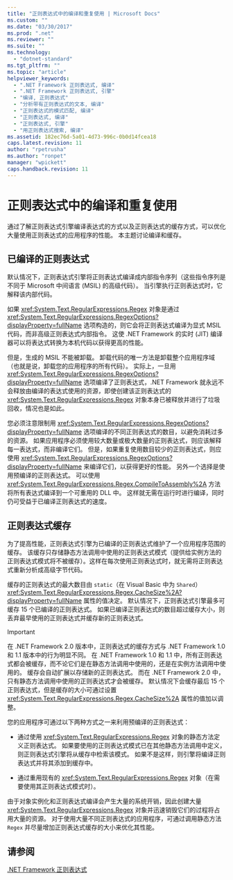 ```yaml
---
title: "正则表达式中的编译和重复使用 | Microsoft Docs"
ms.custom: ""
ms.date: "03/30/2017"
ms.prod: ".net"
ms.reviewer: ""
ms.suite: ""
ms.technology: 
  - "dotnet-standard"
ms.tgt_pltfrm: ""
ms.topic: "article"
helpviewer_keywords: 
  - ".NET Framework 正则表达式, 编译"
  - ".NET Framework 正则表达式, 引擎"
  - "编译, 正则表达式"
  - "分析带有正则表达式的文本, 编译"
  - "正则表达式的模式匹配, 编译"
  - "正则表达式, 编译"
  - "正则表达式, 引擎"
  - "用正则表达式搜索, 编译"
ms.assetid: 182ec76d-5a01-4d73-996c-0b0d14fcea18
caps.latest.revision: 11
author: "rpetrusha"
ms.author: "ronpet"
manager: "wpickett"
caps.handback.revision: 11
---
```

# 正则表达式中的编译和重复使用
通过了解正则表达式引擎编译表达式的方式以及正则表达式的缓存方式，可以优化大量使用正则表达式的应用程序的性能。  本主题讨论编译和缓存。  
  
## 已编译的正则表达式  
 默认情况下，正则表达式引擎将正则表达式编译成内部指令序列（这些指令序列是不同于 Microsoft 中间语言 \(MSIL\) 的高级代码）。  当引擎执行正则表达式时，它解释该内部代码。  
  
 如果 <xref:System.Text.RegularExpressions.Regex> 对象是通过 <xref:System.Text.RegularExpressions.RegexOptions?displayProperty=fullName> 选项构造的，则它会将正则表达式编译为显式 MSIL 代码，而非高级正则表达式内部指令。  这使 .NET Framework 的实时 \(JIT\) 编译器可以将表达式转换为本机代码以获得更高的性能。  
  
 但是，生成的 MSIL 不能被卸载。  卸载代码的唯一方法是卸载整个应用程序域（也就是说，卸载您的应用程序的所有代码）。  实际上，一旦用 <xref:System.Text.RegularExpressions.RegexOptions?displayProperty=fullName> 选项编译了正则表达式，.NET Framework 就永远不会释放由编译的表达式使用的资源，即使创建该正则表达式的 <xref:System.Text.RegularExpressions.Regex> 对象本身已被释放并进行了垃圾回收，情况也是如此。  
  
 您必须注意限制用 <xref:System.Text.RegularExpressions.RegexOptions?displayProperty=fullName> 选项编译的不同正则表达式的数目，以避免消耗过多的资源。  如果应用程序必须使用较大数量或极大数量的正则表达式，则应该解释每一表达式，而非编译它们。  但是，如果重复使用数目较少的正则表达式，则应使用 <xref:System.Text.RegularExpressions.RegexOptions?displayProperty=fullName> 来编译它们，以获得更好的性能。  另外一个选择是使用预编译的正则表达式。  可以使用 <xref:System.Text.RegularExpressions.Regex.CompileToAssembly%2A> 方法将所有表达式编译到一个可重用的 DLL 中。  这样就无需在运行时进行编译，同时仍可受益于已编译正则表达式的速度。  
  
## 正则表达式缓存  
 为了提高性能，正则表达式引擎为已编译的正则表达式维护了一个应用程序范围的缓存。  该缓存只存储静态方法调用中使用的正则表达式模式（提供给实例方法的正则表达式模式将不被缓存）。这样在每次使用正则表达式时，就无需将正则表达式重新分析成高级字节代码。  
  
 缓存的正则表达式的最大数目由 `static`（在 Visual Basic 中为 `Shared`）<xref:System.Text.RegularExpressions.Regex.CacheSize%2A?displayProperty=fullName> 属性的值决定。  默认情况下，正则表达式引擎最多可缓存 15 个已编译的正则表达式。  如果已编译正则表达式的数目超过缓存大小，则丢弃最早使用的正则表达式并缓存新的正则表达式。  
  
> [!IMPORTANT]
>  在 .NET Framework 2.0 版本中，正则表达式的缓存方式与 .NET Framework 1.0 和 1.1 版本中的行为明显不同。  在 .NET Framework 1.0 和 1.1 中，所有正则表达式都会被缓存，而不论它们是在静态方法调用中使用的，还是在实例方法调用中使用的。  缓存会自动扩展以存储新的正则表达式。  而在 .NET Framework 2.0 中，只有静态方法调用中使用的正则表达式才会被缓存。  默认情况下会缓存最后 15 个正则表达式，但是缓存的大小可通过设置 <xref:System.Text.RegularExpressions.Regex.CacheSize%2A> 属性的值加以调整。  
  
 您的应用程序可通过以下两种方式之一来利用预编译的正则表达式：  
  
-   通过使用 <xref:System.Text.RegularExpressions.Regex> 对象的静态方法定义正则表达式。  如果要使用的正则表达式模式已在其他静态方法调用中定义，则正则表达式引擎将从缓存中检索该模式。  如果不是这样，则引擎将编译正则表达式并将其添加到缓存中。  
  
-   通过重用现有的 <xref:System.Text.RegularExpressions.Regex> 对象（在需要使用其正则表达式模式时）。  
  
 由于对象实例化和正则表达式编译会产生大量的系统开销，因此创建大量 <xref:System.Text.RegularExpressions.Regex> 对象并迅速销毁它们的过程将占用大量的资源。  对于使用大量不同正则表达式的应用程序，可通过调用静态方法 `Regex` 并尽量增加正则表达式缓存的大小来优化其性能。  
  
## 请参阅  
 [.NET Framework 正则表达式](../../../docs/standard/base-types/regular-expressions.md)